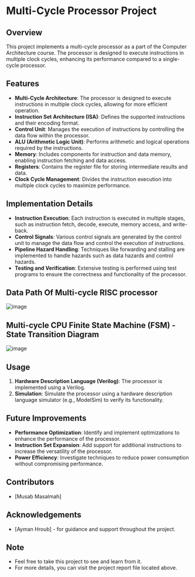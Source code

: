 # Multi-Cycle Processor Project

## Overview
This project implements a multi-cycle processor as a part of the Computer Architecture course. The processor is designed to execute instructions in multiple clock cycles, enhancing its performance compared to a single-cycle processor.

## Features
- **Multi-Cycle Architecture**: The processor is designed to execute instructions in multiple clock cycles, allowing for more efficient operation.
- **Instruction Set Architecture (ISA)**: Defines the supported instructions and their encoding format.
- **Control Unit**: Manages the execution of instructions by controlling the data flow within the processor.
- **ALU (Arithmetic Logic Unit)**: Performs arithmetic and logical operations required by the instructions.
- **Memory**: Includes components for instruction and data memory, enabling instruction fetching and data access.
- **Registers**: Contains the register file for storing intermediate results and data.
- **Clock Cycle Management**: Divides the instruction execution into multiple clock cycles to maximize performance.

## Implementation Details
- **Instruction Execution**: Each instruction is executed in multiple stages, such as instruction fetch, decode, execute, memory access, and write-back.
- **Control Signals**: Various control signals are generated by the control unit to manage the data flow and control the execution of instructions.
- **Pipeline Hazard Handling**: Techniques like forwarding and stalling are implemented to handle hazards such as data hazards and control hazards.
- **Testing and Verification**: Extensive testing is performed using test programs to ensure the correctness and functionality of the processor.

## Data Path Of Multi-cycle RISC processor

![image](https://github.com/MusabMasalmah/Multicycle-Processor/assets/129512609/4a2f5ab0-20e1-4ce0-96b4-4bfd1dac314d)

## Multi-cycle CPU Finite State Machine (FSM) - State Transition Diagram

![image](https://github.com/MusabMasalmah/Multicycle-Processor/assets/129512609/82121647-8a12-4124-89e2-3e64ab7bc6a9)




## Usage
1. **Hardware Description Language (Verilog)**: The processor is implemented using a Verilog.
3. **Simulation**: Simulate the processor using a hardware description language simulator (e.g., ModelSim) to verify its functionality.

## Future Improvements
- **Performance Optimization**: Identify and implement optimizations to enhance the performance of the processor.
- **Instruction Set Expansion**: Add support for additional instructions to increase the versatility of the processor.
- **Power Efficiency**: Investigate techniques to reduce power consumption without compromising performance.

## Contributors
- [Musab Masalmah]


## Acknowledgements
- [Ayman Hroub] - for guidance and support throughout the project.

 ## Note
 - Feel free to take this project to see and learn from it.
 - For more details, you can visit the project report file located above.
 

